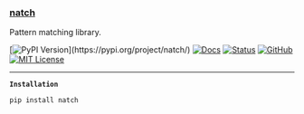 ### [natch](#)

Pattern matching library.

[![PyPI Version](https://img.shields.io/pypi/v/natch?)](https://pypi.org/project/natch/)
[![Docs](https://img.shields.io/badge/API-docs-blue.svg?style=flat-square)](https://natch.readthedocs.io)
[![Status](https://img.shields.io/circleci/build/github/ertgl/natch?style=flat-square&logo=circleci)](https://circleci.com/gh/ertgl/natch)
[![GitHub](https://img.shields.io/badge/vcs-GitHub-blue.svg?style=flat-square&logo=github)](https://github.com/ertgl/natch)
[![MIT License](https://img.shields.io/pypi/l/natch?style=flat-square&color=blue)](LICENSE.txt)

---

**`Installation`**

```bash
pip install natch
```
